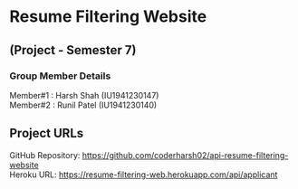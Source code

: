 # Resume Filtering Website 
## (Project - Semester 7)  
### Group Member Details   
Member#1 : Harsh Shah (IU1941230147)  
Member#2 : Runil Patel (IU1941230140) 
 
## Project URLs    
GitHub Repository: https://github.com/coderharsh02/api-resume-filtering-website  
Heroku URL:        https://resume-filtering-web.herokuapp.com/api/applicant  